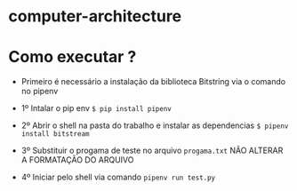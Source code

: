 # computer-architecture


# Como executar ?
* Primeiro é necessário a instalação da biblioteca Bitstring via o comando no pipenv

* 1º Intalar o pip env
	 ```$ pip install pipenv ```

* 2º Abrir o shell na pasta do trabalho e instalar as dependencias
	```$ pipenv install bitstream ```

* 3º Substituir o progama de teste no arquivo ```progama.txt```
	NÃO ALTERAR A FORMATAÇÃO DO ARQUIVO

* 4º Iniciar pelo shell via comando
	```pipenv run test.py```